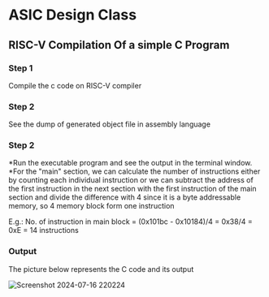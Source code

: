 # ASIC Design Class
## RISC-V Compilation Of a simple C Program
### Step 1
Compile the c code on RISC-V compiler
### Step 2
See the dump of generated object file in assembly language

### Step 2
*Run the executable program and see the output in the terminal window.
*For the "main" section, we can calculate the number of instructions either by counting each individual instruction or we can subtract the address of the first instruction in the next section with the first instruction of the main section and divide the difference with 4 since it is a byte addressable memory, so 4 memory block form one instruction



E.g.: No. of instruction in main block = (0x101bc - 0x10184)/4 = 0x38/4 = 0xE = 14 instructions
### Output
The picture below represents the C code and its output

![Screenshot 2024-07-16 220224](https://github.com/user-attachments/assets/4dbde6dc-0ff0-43c4-92a3-2d6c839e3f7e)
